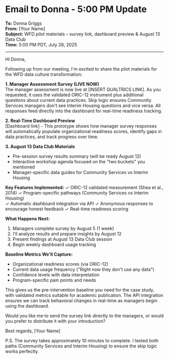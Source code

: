 # Email to Donna - 5:00 PM Update

**To:** Donna Griggs  
**From:** [Your Name]  
**Subject:** WFD pilot materials – survey link, dashboard preview & August 13 Data Club  
**Time:** 5:00 PM PDT, July 28, 2025  

---

Hi Donna,

Following up from our meeting, I'm excited to share the pilot materials for the WFD data culture transformation:

**1. Manager Assessment Survey (LIVE NOW)**  
The manager assessment is now live at [INSERT QUALTRICS LINK]. As you requested, it uses the validated ORIC-12 instrument plus additional questions about current data practices. Skip logic ensures Community Services managers don't see Interim Housing questions and vice versa. All responses feed directly into the dashboard for real-time readiness tracking.

**2. Real-Time Dashboard Preview**  
[Dashboard link] - This prototype shows how manager survey responses will automatically populate organizational readiness scores, identify gaps in data practices, and track progress over time.

**3. August 13 Data Club Materials**  
- Pre-session survey results summary (will be ready August 12)
- Interactive workshop agenda focused on the "two buckets" you mentioned
- Manager-specific data guides for Community Services vs Interim Housing

**Key Features Implemented:**
✓ ORIC-12 validated measurement (Shea et al., 2014)
✓ Program-specific pathways (Community Services vs Interim Housing)  
✓ Automatic dashboard integration via API
✓ Anonymous responses to encourage honest feedback
✓ Real-time readiness scoring

**What Happens Next:**
1. Managers complete survey by August 5 (1 week)
2. I'll analyze results and prepare insights by August 12
3. Present findings at August 13 Data Club session
4. Begin weekly dashboard usage tracking

**Baseline Metrics We'll Capture:**
- Organizational readiness scores (via ORIC-12)
- Current data usage frequency ("Right now they don't use any data")
- Confidence levels with data interpretation
- Program-specific pain points and needs

This gives us the pre-intervention baseline you need for the case study, with validated metrics suitable for academic publication. The API integration ensures we can track behavioral changes in real-time as managers begin using the dashboard.

Would you like me to send the survey link directly to the managers, or would you prefer to distribute it with your introduction?

Best regards,
[Your Name]

P.S. The survey takes approximately 10 minutes to complete. I tested both paths (Community Services and Interim Housing) to ensure the skip logic works perfectly.

